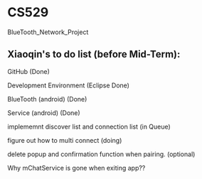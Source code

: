 # CS529
BlueTooth_Network_Project

## Xiaoqin's to do list (before Mid-Term):
GitHub (Done)

Development Environment (Eclipse Done)

BlueTooth (android) (Done) 

Service (android) (Done)

implememnt discover list and connection list (in Queue)

figure out how to multi connect (doing)

delete popup and confirmation function when pairing. (optional)

Why mChatService is gone when exiting app??

